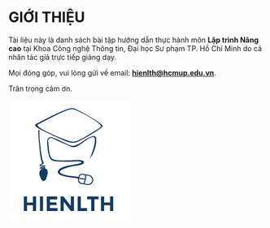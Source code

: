 # GIỚI THIỆU

Tài liệu này là danh sách bài tập hướng dẫn thực hành môn **Lập trình Nâng cao** tại Khoa Công nghệ Thông tin, Đại học Sư phạm TP. Hồ Chí Minh do cá nhân tác giả trực tiếp giảng dạy.

Mọi đóng góp, vui lòng gửi về email: **hienlth@hcmup.edu.vn**.

Trân trọng cảm ơn.

![](/assets/HIENLTH_2016.png)

